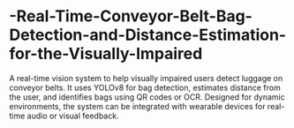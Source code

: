 # -Real-Time-Conveyor-Belt-Bag-Detection-and-Distance-Estimation-for-the-Visually-Impaired
A real-time vision system to help visually impaired users detect luggage on conveyor belts. It uses YOLOv8 for bag detection, estimates distance from the user, and identifies bags using QR codes or OCR. Designed for dynamic environments, the system can be integrated with wearable devices for real-time audio or visual feedback.
